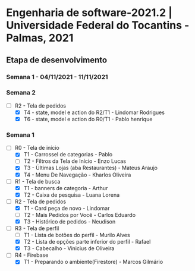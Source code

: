 # Engenharia de software-2021.2 | Universidade Federal do Tocantins - Palmas, 2021

## Etapa de desenvolvimento


### Semana 1 - 04/11/2021 - 11/11/2021
### Semana 2
 - [ ] R2 - Tela de pedidos
	 - [x] T4 - state, model e action do R2/T1 - Lindomar Rodrigues
	 - [x] T6 - state, model e action do R0/T1 - Pablo henrique

### Semana 1

 - [ ] R0 - Tela de início
	 - [x] T1 - Carrossel de categorias - Pablo
	 - [ ] T2 - Filtros da Tela de Início - Enzo Lucas
	 - [x] T3 - Últimas Lojas (aba Restaurantes) - Mateus Araujo
	 - [x] T4 - Menu De Navegação - Kharlos Oliveira
 - [ ] R1 - Tela de busca
	 - [x] T1 - banners de categoria - Arthur
	 - [x] T2 - Caixa de pesquisa - Luana Lorena
 - [ ] R2 - Tela de pedidos
	 - [x] T1 - Card peça de novo - Lindomar
	 - [ ] T2 - Mais Pedidos por Você - Carlos Eduardo
	 - [x] T3 - Histórico de pedidos - Neudison
- [ ] R3 - Tela de perfil
	- [ ] T1 - Lista de botões do perfil - Murilo Alves
 	- [x] T2 - Lista de opções parte inferior do perfil - Rafael
 	- [x] T3 - Cabecalho - Vinicius de Oliveira
- [ ] R4 - Firebase
	- [x] T1 - Preparando o ambiente(Firestore) - Marcos Gilmário
